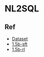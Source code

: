 # NL2SQL


## Ref
- [Dataset](https://modelscope.cn/datasets/ruohuaw/sql-cot)
- [1.5b-sft](https://modelscope.cn/models/ruohuaw/deepquery-1.5b-sft)
- [1.5b-rl](https://www.modelscope.cn/models/ruohuaw/deepquery-1.5b-rl)